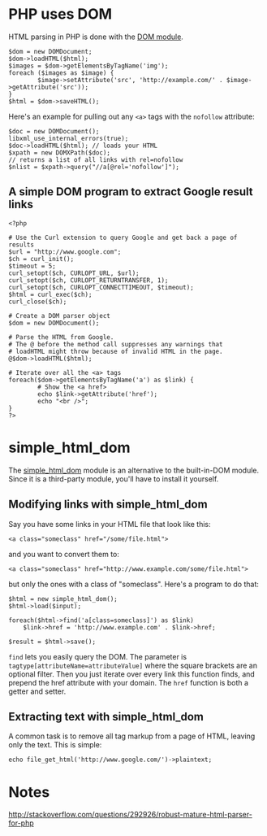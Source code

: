 # PHP uses DOM

HTML parsing in PHP is done with the
[DOM module](http://php.net/manual/en/book.dom.php).

    $dom = new DOMDocument;
    $dom->loadHTML($html);
    $images = $dom->getElementsByTagName('img');
    foreach ($images as $image) {
            $image->setAttribute('src', 'http://example.com/' . $image->getAttribute('src'));
    }
    $html = $dom->saveHTML();

Here's an example for pulling out any `<a>` tags with the `nofollow` attribute:

    $doc = new DOMDocument();
    libxml_use_internal_errors(true);
    $doc->loadHTML($html); // loads your HTML
    $xpath = new DOMXPath($doc);
    // returns a list of all links with rel=nofollow
    $nlist = $xpath->query("//a[@rel='nofollow']");

## A simple DOM program to extract Google result links

    <?php

    # Use the Curl extension to query Google and get back a page of results
    $url = "http://www.google.com";
    $ch = curl_init();
    $timeout = 5;
    curl_setopt($ch, CURLOPT_URL, $url);
    curl_setopt($ch, CURLOPT_RETURNTRANSFER, 1);
    curl_setopt($ch, CURLOPT_CONNECTTIMEOUT, $timeout);
    $html = curl_exec($ch);
    curl_close($ch);

    # Create a DOM parser object
    $dom = new DOMDocument();

    # Parse the HTML from Google.
    # The @ before the method call suppresses any warnings that
    # loadHTML might throw because of invalid HTML in the page.
    @$dom->loadHTML($html);

    # Iterate over all the <a> tags
    foreach($dom->getElementsByTagName('a') as $link) {
            # Show the <a href>
            echo $link->getAttribute('href');
            echo "<br />";
    }
    ?>

# simple\_html\_dom

The [simple\_html\_dom][simple_html_dom] module is an alternative to
the built-in-DOM module.  Since it is a third-party module, you'll have
to install it yourself.

[simple_html_dom]: http://simplehtmldom.sourceforge.net/ "simple_html_dom homepage"

## Modifying links with simple\_html\_dom

Say you have some links in your HTML file that look like this:

    <a class="someclass" href="/some/file.html">

and you want to convert them to:

    <a class="someclass" href="http://www.example.com/some/file.html">

but only the ones with a class of "someclass".  Here's a program to
do that:

    $html = new simple_html_dom();
    $html->load($input);

    foreach($html->find('a[class=someclass]') as $link)
        $link->href = 'http://www.example.com' . $link->href;

    $result = $html->save();

`find` lets you easily query the DOM. The parameter is
`tagtype[attributeName=attributeValue]` where the square brackets are
an optional filter. Then you just iterate over every link this function
finds, and prepend the href attribute with your domain.  The `href`
function is both a getter and setter.

## Extracting text with simple\_html\_dom

A common task is to remove all tag markup from a page of HTML, leaving
only the text.  This is simple:

    echo file_get_html('http://www.google.com/')->plaintext;

# Notes

http://stackoverflow.com/questions/292926/robust-mature-html-parser-for-php

